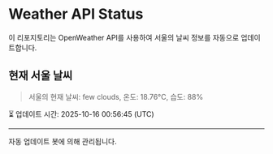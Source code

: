 
# Weather API Status

이 리포지토리는 OpenWeather API를 사용하여 서울의 날씨 정보를 자동으로 업데이트합니다.

## 현재 서울 날씨
> 서울의 현재 날씨: few clouds, 온도: 18.76°C, 습도: 88%

⏳ 업데이트 시간: 2025-10-16 00:56:45 (UTC)

---
자동 업데이트 봇에 의해 관리됩니다.
